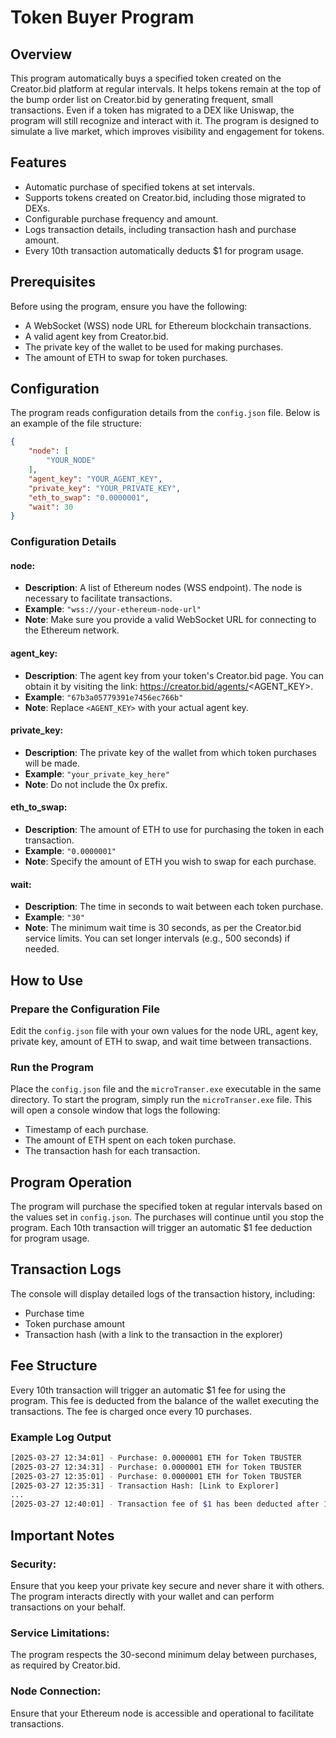 # Token Buyer Program

## Overview
This program automatically buys a specified token created on the Creator.bid platform at regular intervals. It helps tokens remain at the top of the bump order list on Creator.bid by generating frequent, small transactions. Even if a token has migrated to a DEX like Uniswap, the program will still recognize and interact with it. The program is designed to simulate a live market, which improves visibility and engagement for tokens.

## Features
- Automatic purchase of specified tokens at set intervals.
- Supports tokens created on Creator.bid, including those migrated to DEXs.
- Configurable purchase frequency and amount.
- Logs transaction details, including transaction hash and purchase amount.
- Every 10th transaction automatically deducts $1 for program usage.

## Prerequisites
Before using the program, ensure you have the following:
- A WebSocket (WSS) node URL for Ethereum blockchain transactions.
- A valid agent key from Creator.bid.
- The private key of the wallet to be used for making purchases.
- The amount of ETH to swap for token purchases.

## Configuration
The program reads configuration details from the `config.json` file. Below is an example of the file structure:

```json
{
    "node": [
        "YOUR_NODE"
    ],
    "agent_key": "YOUR_AGENT_KEY",
    "private_key": "YOUR_PRIVATE_KEY",
    "eth_to_swap": "0.0000001",
    "wait": 30
}
```

### Configuration Details

#### node:
- **Description**: A list of Ethereum nodes (WSS endpoint). The node is necessary to facilitate transactions.
- **Example**: `"wss://your-ethereum-node-url"`
- **Note**: Make sure you provide a valid WebSocket URL for connecting to the Ethereum network.

#### agent_key:
- **Description**: The agent key from your token's Creator.bid page. You can obtain it by visiting the link: https://creator.bid/agents/<AGENT_KEY>.
- **Example**: `"67b3a05779391e7456ec766b"`
- **Note**: Replace `<AGENT_KEY>` with your actual agent key.

#### private_key:
- **Description**: The private key of the wallet from which token purchases will be made.
- **Example**: `"your_private_key_here"`
- **Note**: Do not include the 0x prefix.

#### eth_to_swap:
- **Description**: The amount of ETH to use for purchasing the token in each transaction.
- **Example**: `"0.0000001"`
- **Note**: Specify the amount of ETH you wish to swap for each purchase.

#### wait:
- **Description**: The time in seconds to wait between each token purchase.
- **Example**: `"30"`
- **Note**: The minimum wait time is 30 seconds, as per the Creator.bid service limits. You can set longer intervals (e.g., 500 seconds) if needed.

## How to Use

### Prepare the Configuration File
Edit the `config.json` file with your own values for the node URL, agent key, private key, amount of ETH to swap, and wait time between transactions.

### Run the Program
Place the `config.json` file and the `microTranser.exe` executable in the same directory. To start the program, simply run the `microTranser.exe` file. This will open a console window that logs the following:
- Timestamp of each purchase.
- The amount of ETH spent on each token purchase.
- The transaction hash for each transaction.

## Program Operation
The program will purchase the specified token at regular intervals based on the values set in `config.json`. The purchases will continue until you stop the program. Each 10th transaction will trigger an automatic $1 fee deduction for program usage.

## Transaction Logs
The console will display detailed logs of the transaction history, including:
- Purchase time
- Token purchase amount
- Transaction hash (with a link to the transaction in the explorer)

## Fee Structure
Every 10th transaction will trigger an automatic $1 fee for using the program. This fee is deducted from the balance of the wallet executing the transactions. The fee is charged once every 10 purchases.

### Example Log Output

```bash
[2025-03-27 12:34:01] - Purchase: 0.0000001 ETH for Token TBUSTER
[2025-03-27 12:34:31] - Purchase: 0.0000001 ETH for Token TBUSTER
[2025-03-27 12:35:01] - Purchase: 0.0000001 ETH for Token TBUSTER
[2025-03-27 12:35:31] - Transaction Hash: [Link to Explorer]
...
[2025-03-27 12:40:01] - Transaction fee of $1 has been deducted after 10 purchases.
```

## Important Notes

### Security:
Ensure that you keep your private key secure and never share it with others. The program interacts directly with your wallet and can perform transactions on your behalf.

### Service Limitations:
The program respects the 30-second minimum delay between purchases, as required by Creator.bid.

### Node Connection:
Ensure that your Ethereum node is accessible and operational to facilitate transactions.
